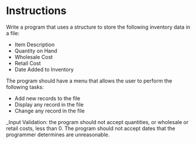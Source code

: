 # Instructions  

Write a program that uses a structure to store the following inventory data in a file:

* Item Description
* Quantity on Hand
* Wholesale Cost
* Retail Cost
* Date Added to Inventory

The program should have a menu that allows the user to perform the following tasks:

* Add new records to the file
* Display any record in the file
* Change any record in the file

_Input Validation: the program should not accept quantities, or wholesale or retail costs, less than 0. The program should not accept dates that the programmer determines are unreasonable.
